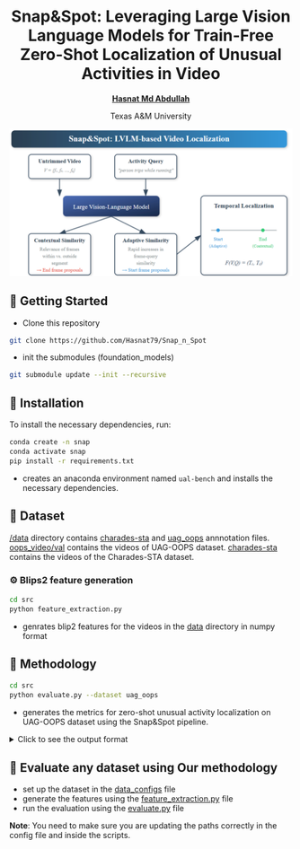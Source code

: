 <div align="center">

# Snap&Spot: Leveraging Large Vision Language Models for Train-Free Zero-Shot Localization of Unusual Activities in Video
[**Hasnat Md Abdullah**](https://github.com/Hasnat79)

Texas A&M University

</div>

<!-- ## 📜 Abstract -->


<div align="center">
  <img src="Figure/overview.png" alt="example" width="700"/>
</div>

## 🔧 Getting Started
- Clone this repository
```bash
git clone https://github.com/Hasnat79/Snap_n_Spot
```
- init the submodules (foundation_models)
```bash
git submodule update --init --recursive
```
## 🚀 Installation

To install the necessary dependencies, run:

```bash
conda create -n snap
conda activate snap
pip install -r requirements.txt
```
- creates an anaconda environment named `ual-bench` and installs the necessary dependencies.

## 📂 Dataset


[/data](data) directory contains [charades-sta](data/charades-sta/charades_test.json) and [uag_oops](data/uag_oops_charades_format.json) annnotation files. [oops_video/val](data/oops_video/val) contains the videos of UAG-OOPS dataset. [charades-sta](data/charades-sta) contains the videos of the Charades-STA dataset. 


### ⚙️ Blips2 feature generation
```bash 
cd src
python feature_extraction.py 
```
- genrates blip2 features for the videos in the [data](data) directory in numpy format


## 🧠 Methodology
```bash 
cd src
python evaluate.py --dataset uag_oops
```
- generates the metrics for zero-shot unusual activity localization on UAG-OOPS dataset using the Snap&Spot pipeline.
<details>
  <summary> Click to see the output format </summary>
  
  Expected output format:
  ```bash 
  R@0.3: 0.6620967741935484
  R@0.5: 0.49489247311827955
  R@0.7: 0.23951612903225805
  ```
 </details>


## 📝 Evaluate any dataset using Our methodology
- set up the dataset in the [data_configs](src/data_configs.py) file
- generate the features using the [feature_extraction.py](src/feature_extraction.py) file
- run the evaluation using the [evaluate.py](src/evaluate.py) file

**Note**: You need to make sure you are updating the paths correctly in the config file and inside the scripts.





